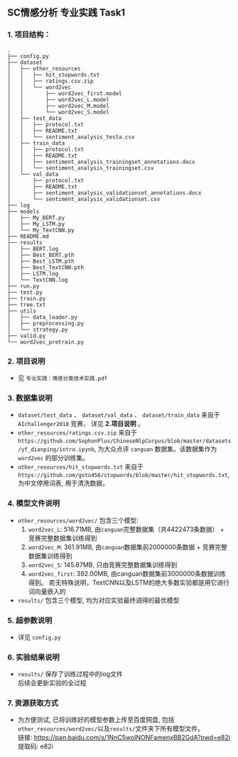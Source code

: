 ## SC情感分析 专业实践 Task1
### 1. 项目结构：
```
.  
├── config.py  
├── dataset  
│   ├── other_resources  
│   │   ├── hit_stopwords.txt  
│   │   ├── ratings.csv.zip  
│   │   └── word2vec  
│   │       ├── word2vec_first.model  
│   │       ├── word2vec_L.model  
│   │       ├── word2vec_M.model  
│   │       └── word2vec_S.model  
│   ├── test_data  
│   │   ├── protocol.txt  
│   │   ├── README.txt  
│   │   └── sentiment_analysis_testa.csv  
│   ├── train_data  
│   │   ├── protocol.txt  
│   │   ├── README.txt  
│   │   ├── sentiment_analysis_trainingset_annotations.docx  
│   │   └── sentiment_analysis_trainingset.csv  
│   └── val_data  
│       ├── protocol.txt  
│       ├── README.txt  
│       ├── sentiment_analysis_validationset_annotations.docx  
│       └── sentiment_analysis_validationset.csv  
├── log  
├── models  
│   ├── My_BERT.py  
│   ├── My_LSTM.py  
│   └── My_TextCNN.py  
├── README.md  
├── results  
│   ├── BERT.log  
│   ├── Best_BERT.pth  
│   ├── Best_LSTM.pth  
│   ├── Best_TextCNN.pth  
│   ├── LSTM.log  
│   └── TextCNN.log  
├── run.py  
├── test.py  
├── train.py  
├── tree.txt  
├── utils  
│   ├── data_loader.py  
│   ├── preprocessing.py  
│   └── strategy.py  
├── valid.py  
└── word2vec_pretrain.py  
```

### 2. 项目说明
- 见 `专业实践：情感分类技术实践.pdf`

### 3. 数据集说明
- `dataset/test_data` 、 `dataset/val_data` 、 `dataset/train_data` 来自于 `AIchallenger2018` 竞赛， 详见 **2.项目说明** 。
- `other_resources/ratings.csv.zip` 来自于 `https://github.com/SophonPlus/ChineseNlpCorpus/blob/master/datasets/yf_dianping/intro.ipynb`, 为大众点评 `canguan` 数据集。该数据集作为 `word2vec` 的部分训练集。
- `other_resources/hit_stopwords.txt` 来自于 `https://github.com/goto456/stopwords/blob/master/hit_stopwords.txt`, 为中文停用词表, 用于清洗数据。

### 4. 模型文件说明
- `other_resources/word2vec/` 包含三个模型:
  1. `word2vec_L`: 516.71MB, 由`canguan`完整数据集（共4422473条数据） + 竞赛完整数据集训练得到
  2. `word2vec_M`: 361.91MB, 由`canguan`数据集前2000000条数据 + 竞赛完整数据集训练得到
  3. `word2vec_S`: 145.87MB, 只由竞赛完整数据集训练得到
  4. `word2vec_first`: 392.00MB, 由canguan数据集前3000000条数据训练得到。 若无特殊说明，TextCNN以及LSTM的绝大多数实验都是用它进行词向量嵌入的
- `results/` 包含三个模型, 均为对应实验最终调得的最优模型

### 5. 超参数说明
- 详见 `config.py`

### 6. 实验结果说明
- `results/` 保存了训练过程中的log文件  
后续会更新实验的全过程

### 7. 资源获取方式
- 为方便测试, 已将训练好的模型参数上传至百度网盘, 包括`other_resources/word2vec/`以及`results/`文件夹下所有模型文件。  
  链接: https://pan.baidu.com/s/1NnC5woINONFamenxBB2GdA?pwd=e82i 提取码: e82i 




